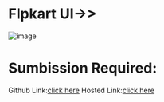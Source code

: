 # Flpkart UI->>
![image](https://github.com/namishagurunani/Flipkart/assets/126158413/e5e83ed5-491a-4867-999c-4c0408e7c72f)

# Sumbission Required:
Github Link:[click here](https://github.com/namishagurunani/Flipkart)
Hosted Link:[click here](https://namishagurunani.github.io/Flipkart/)

